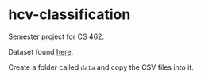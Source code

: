 # hcv-classification
 
Semester project for CS 462.

Dataset found
[here](https://archive.ics.uci.edu/dataset/503/hepatitis+c+virus+hcv+for+egyptian+patients).

Create a folder called `data` and copy the CSV files into it.
